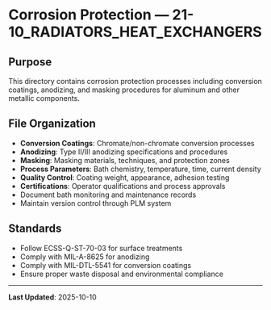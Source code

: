# Corrosion Protection — 21-10_RADIATORS_HEAT_EXCHANGERS

## Purpose

This directory contains corrosion protection processes including conversion coatings, anodizing, and masking procedures for aluminum and other metallic components.

## File Organization

- **Conversion Coatings**: Chromate/non-chromate conversion processes
- **Anodizing**: Type II/III anodizing specifications and procedures
- **Masking**: Masking materials, techniques, and protection zones
- **Process Parameters**: Bath chemistry, temperature, time, current density
- **Quality Control**: Coating weight, appearance, adhesion testing
- **Certifications**: Operator qualifications and process approvals
- Document bath monitoring and maintenance records
- Maintain version control through PLM system

## Standards

- Follow ECSS-Q-ST-70-03 for surface treatments
- Comply with MIL-A-8625 for anodizing
- Comply with MIL-DTL-5541 for conversion coatings
- Ensure proper waste disposal and environmental compliance

---

**Last Updated**: 2025-10-10
